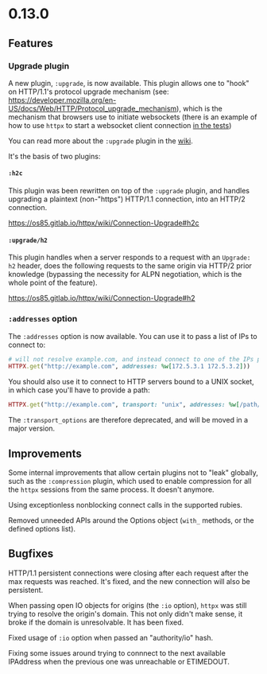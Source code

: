 # 0.13.0

## Features

### Upgrade plugin

A new plugin, `:upgrade`, is now available. This plugin allows one to "hook" on HTTP/1.1's protocol upgrade mechanism (see: https://developer.mozilla.org/en-US/docs/Web/HTTP/Protocol_upgrade_mechanism), which is the mechanism that browsers use to initiate websockets (there is an example of how to use `httpx` to start a websocket client connection [in the tests](https://gitlab.com/os85/httpx/-/blob/master/test/support/requests/plugins/upgrade.rb))

You can read more about the `:upgrade` plugin in the [wiki](https://os85.gitlab.io/httpx/wiki/Connection-Upgrade).

It's the basis of two plugins:

#### `:h2c`

This plugin was been rewritten on top of the `:upgrade` plugin, and handles upgrading a plaintext (non-"https") HTTP/1.1 connection, into an HTTP/2 connection.

https://os85.gitlab.io/httpx/wiki/Connection-Upgrade#h2c

#### `:upgrade/h2`

This plugin handles when a server responds to a request with an `Upgrade: h2` header, does the following requests to the same origin via HTTP/2 prior knowledge (bypassing the necessity for ALPN negotiation, which is the whole point of the feature).

https://os85.gitlab.io/httpx/wiki/Connection-Upgrade#h2

### `:addresses` option

The `:addresses` option is now available. You can use it to pass a list of IPs to connect to:

```ruby
# will not resolve example.com, and instead connect to one of the IPs passed.
HTTPX.get("http://example.com", addresses: %w[172.5.3.1 172.5.3.2]))
```

You should also use it to connect to HTTP servers bound to a UNIX socket, in which case you'll have to provide a path:

```ruby
HTTPX.get("http://example.com", transport: "unix", addresses: %w[/path/to/usocket]))
```

The `:transport_options` are therefore deprecated, and will be moved in a major version.

## Improvements

Some internal improvements that allow certain plugins not to "leak" globally, such as the `:compression` plugin, which used to enable compression for all the `httpx` sessions from the same process. It doesn't anymore.

Using exceptionless nonblocking connect calls in the supported rubies.

Removed unneeded APIs around the Options object (`with_` methods, or the defined options list).

## Bugfixes

HTTP/1.1 persistent connections were closing after each request after the max requests was reached. It's fixed, and the new connection will also be persistent.

When passing open IO objects for origins (the `:io` option), `httpx` was still trying to resolve the origin's domain. This not only didn't make sense, it broke if the domain is unresolvable. It has been fixed.

Fixed usage of `:io` option when passed an "authority/io" hash.

Fixing some issues around trying to connnect to the next available IPAddress when the previous one was unreachable or ETIMEDOUT.

